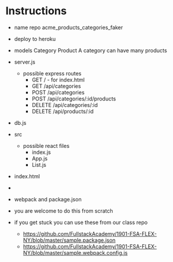 Instructions
====================
- name repo acme_products_categories_faker
- deploy to heroku
- models
    Category
    Product
    A category can have many products
- server.js
  - possible express routes
    - GET / - for index.html
    - GET /api/categories
    - POST /api/categories  
    - POST /api/categories/:id/products 
    - DELETE /api/categories/:id
    - DELETE /api/products/:id
- db.js
- src
  - possible react files
    - index.js
    - App.js
    - List.js

- index.html
- 
- webpack and package.json
 - you are welcome to do this from scratch
 - if you get stuck you can use these from our class repo
   - https://github.com/FullstackAcademy/1901-FSA-FLEX-NY/blob/master/sample.package.json
   - https://github.com/FullstackAcademy/1901-FSA-FLEX-NY/blob/master/sample.webpack.config.js